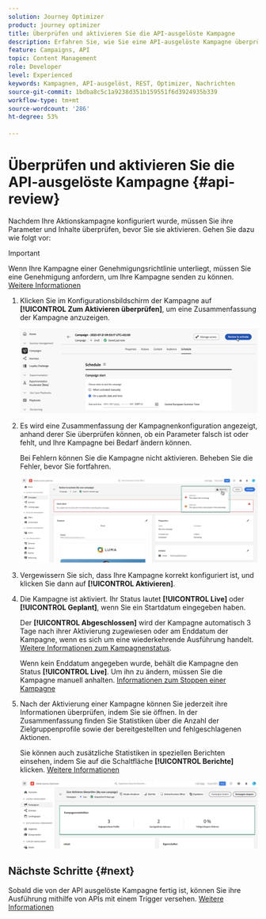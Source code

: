 ```yaml
---
solution: Journey Optimizer
product: journey optimizer
title: Überprüfen und aktivieren Sie die API-ausgelöste Kampagne
description: Erfahren Sie, wie Sie eine API-ausgelöste Kampagne überprüfen und aktivieren.
feature: Campaigns, API
topic: Content Management
role: Developer
level: Experienced
keywords: Kampagnen, API-ausgelöst, REST, Optimizer, Nachrichten
source-git-commit: 1bdba8c5c1a9238d351b159551f6d3924935b339
workflow-type: tm+mt
source-wordcount: '286'
ht-degree: 53%

---
```



# Überprüfen und aktivieren Sie die API-ausgelöste Kampagne {#api-review}

Nachdem Ihre Aktionskampagne konfiguriert wurde, müssen Sie ihre Parameter und Inhalte überprüfen, bevor Sie sie aktivieren. Gehen Sie dazu wie folgt vor:

>[!IMPORTANT]
>
> Wenn Ihre Kampagne einer Genehmigungsrichtlinie unterliegt, müssen Sie eine Genehmigung anfordern, um Ihre Kampagne senden zu können. [Weitere Informationen](../test-approve/gs-approval.md)

1. Klicken Sie im Konfigurationsbildschirm der Kampagne auf **[!UICONTROL Zum Aktivieren überprüfen]**, um eine Zusammenfassung der Kampagne anzuzeigen.

   ![](assets/campaign-review.png)

1. Es wird eine Zusammenfassung der Kampagnenkonfiguration angezeigt, anhand derer Sie überprüfen können, ob ein Parameter falsch ist oder fehlt, und Ihre Kampagne bei Bedarf ändern können.

   Bei Fehlern können Sie die Kampagne nicht aktivieren. Beheben Sie die Fehler, bevor Sie fortfahren.

   ![](assets/create-campaign-alerts.png)

1. Vergewissern Sie sich, dass Ihre Kampagne korrekt konfiguriert ist, und klicken Sie dann auf **[!UICONTROL Aktivieren]**.

1. Die Kampagne ist aktiviert. Ihr Status lautet **[!UICONTROL Live]** oder **[!UICONTROL Geplant]**, wenn Sie ein Startdatum eingegeben haben.

   Der **[!UICONTROL Abgeschlossen]** wird der Kampagne automatisch 3 Tage nach ihrer Aktivierung zugewiesen oder am Enddatum der Kampagne, wenn es sich um eine wiederkehrende Ausführung handelt. [Weitere Informationen zum Kampagnenstatus](get-started-with-campaigns.md#statuses).

   Wenn kein Enddatum angegeben wurde, behält die Kampagne den Status **[!UICONTROL Live]**. Um ihn zu ändern, müssen Sie die Kampagne manuell anhalten. [Informationen zum Stoppen einer Kampagne](modify-stop-campaign.md)


1. Nach der Aktivierung einer Kampagne können Sie jederzeit ihre Informationen überprüfen, indem Sie sie öffnen. In der Zusammenfassung finden Sie Statistiken über die Anzahl der Zielgruppenprofile sowie der bereitgestellten und fehlgeschlagenen Aktionen.

   Sie können auch zusätzliche Statistiken in speziellen Berichten einsehen, indem Sie auf die Schaltfläche **[!UICONTROL Berichte]** klicken. [Weitere Informationen](../reports/campaign-global-report-cja.md)

   ![](assets/create-campaign-summary.png)

## Nächste Schritte {#next}

Sobald die von der API ausgelöste Kampagne fertig ist, können Sie ihre Ausführung mithilfe von APIs mit einem Trigger versehen. [Weitere Informationen](trigger-campaigns.md)
